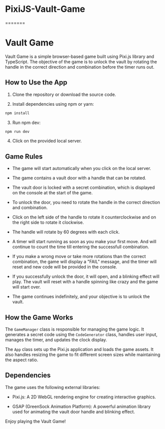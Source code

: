 # PixiJS-Vault-Game
=======
# Vault Game

Vault Game is a simple browser-based game built using Pixi.js library and TypeScript. The objective of the game is to unlock the vault by rotating the handle in the correct direction and combination before the timer runs out.

## How to Use the App

1. Clone the repository or download the source code.

2. Install dependencies using npm or yarn:

```bash
npm install
```
3. Run npm dev:

```bash
npm run dev
```
4. Click on the provided local server.

## Game Rules

- The game will start automatically when you click on the local server.

- The game contains a vault door with a handle that can be rotated.

- The vault door is locked with a secret combination, which is displayed on the console at the start of the game.

- To unlock the door, you need to rotate the handle in the correct direction and combination.

- Click on the left side of the handle to rotate it counterclockwise and on the right side to rotate it clockwise.

- The handle will rotate by 60 degrees with each click.

- A timer will start running as soon as you make your first move. And will continue to count the time till entering the successfull combination.

- If you make a wrong move or take more rotations than the correct combination, the game will display a "FAIL" message, and the timer will reset and new code will be provided in the console.

- If you successfully unlock the door, it will open, and a blinking effect will play. The vault will reset with a handle spinning like crazy and the game will start over.

- The game continues indefinitely, and your objective is to unlock the vault.

## How the Game Works

The `GameManager` class is responsible for managing the game logic. It generates a secret code using the `CodeGenerator` class, handles user input, manages the timer, and updates the clock display.

The `App` class sets up the Pixi.js application and loads the game assets. It also handles resizing the game to fit different screen sizes while maintaining the aspect ratio.

## Dependencies

The game uses the following external libraries:

- Pixi.js: A 2D WebGL rendering engine for creating interactive graphics.

- GSAP (GreenSock Animation Platform): A powerful animation library used for animating the vault door handle and blinking effect.

Enjoy playing the Vault Game!
